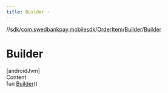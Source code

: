 ```yaml
---
title: Builder -
---
```

//[sdk](../../../../index)/[com.swedbankpay.mobilesdk](../../index)/[OrderItem](../index)/[Builder](index)/[Builder](-builder)



# Builder  
[androidJvm]  
Content  
fun [Builder](-builder)()  



